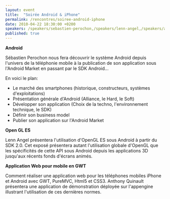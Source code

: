 ```yaml
---
layout: event
title:  "Soirée Android & iPhone"
permalink: /rencontres/soiree-android-iphone
date: 2010-04-22 18:30:00 +0200
speakers: /speakers/sebastien-perochon,/speakers/lenn-angel,/speakers/anthony-quinault
published: true
---
```


**Android**

Sébastien Perochon nous fera découvrir le système Android depuis l'univers de la téléphonie mobile à la publication de son application sous l'Android Market en passant par le SDK Android...

En voici le plan:
 - Le marché des smartphones (historique, constructeurs, systèmes d'exploitations)
 - Présentation générale d'Android (Alliance, le Hard, le Soft)
 - Développer son application (Choix de la techno, l'environnement technique, le SDK)
 - Définir son business model
 - Publier son application sur l'Android Market

**Open GL ES**

Lenn Angel présentera l'utilisation d'OpenGL ES sous Android à partir du SDK 2.0. Cet exposé présentera autant l'utilisation globale d'OpenGL que les spécificités de cette API sous Android depuis les applications 3D jusqu'aux récents fonds d'écrans animés.

**Application Web pour mobile en GWT**

Comment réaliser une application web pour les téléphones mobiles iPhone et Android avec GWT, PureMVC, Html5 et CSS3. Anthony Quinault présentera une application de démonstration déployée sur l'appengine illustrant l'utilisation de ces dernières normes.